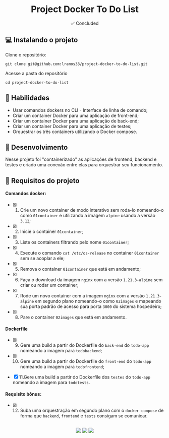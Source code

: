 <h1 align="center">Project Docker To Do List</h1>

<p align="center">✅ Concluded</p>

## 💻 Instalando o projeto

Clone o repositório:

```
git clone git@github.com:lramos33/project-docker-to-do-list.git
```

Acesse a pasta do repositório

```
cd project-docker-to-do-list
```

## 🚀 Habilidades

- Usar comandos dockers no CLI - Interface de linha de comando;
- Criar um container Docker para uma aplicação de front-end;
- Criar um container Docker para uma aplicação de back-end;
- Criar um container Docker para uma aplicação de testes;
- Orquestrar os três containers utilizando o Docker compose.

## 🔧 Desenvolvimento

Nesse projeto foi "containerizado" as aplicações de frontend, backend e testes e criado uma conexão entre elas para orquestrar seu funcionamento.

## 📝 Requisitos do projeto

#### Comandos docker:

- [x] 1. Crie um novo container de modo interativo sem roda-lo nomeando-o como `01container` e utilizando a imagem `alpine` usando a versão `3.12`;

- [x] 2. Inicie o container `01container`;

- [x] 3. Liste os containers filtrando pelo nome `01container`;

- [x] 4. Execute o comando `cat /etc/os-release` no container `01container` sem se acoplar a ele;

- [x] 5. Remova o container `01container` que está em andamento;

- [x] 6. Faça o download da imagem `nginx` com a versão `1.21.3-alpine` sem criar ou rodar um container;

- [x] 7. Rode um novo container com a imagem `nginx` com a versão `1.21.3-alpine` em segundo plano nomeando-o como `02images` e mapeando sua porta padrão de acesso para porta `3000` do sistema hospedeiro;

- [x] 8. Pare o container `02images` que está em andamento.

#### Dockerfile

- [x] 9. Gere uma build a partir do Dockerfile do `back-end` do `todo-app` nomeando a imagem para `todobackend`;

- [x] 10. Gere uma build a partir do Dockerfile do `front-end` do `todo-app` nomeando a imagem para `todofrontend`;

- [x] 11.Gere uma build a partir do Dockerfile dos `testes` do `todo-app` nomeando a imagem para `todotests`.

#### Requisito bônus:

- [x] 12. Suba uma orquestração em segundo plano com o `docker-compose` de forma que `backend`, `frontend` e `tests` consigam se comunicar.

##

<div align="center">
  <img src="https://shields.io/github/repo-size/lramos33/project-docker-to-do-list">
  <img src="https://shields.io/github/languages/top/lramos33/project-docker-to-do-list">
  <img src="https://shields.io/github/last-commit/lramos33/project-docker-to-do-list">
</div>

